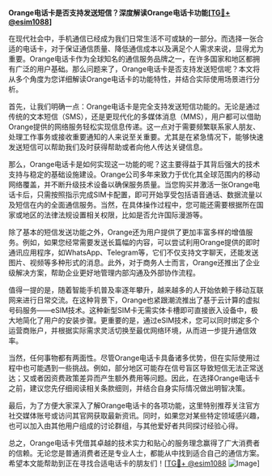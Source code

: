 **Orange电话卡是否支持发送短信？深度解读Orange电话卡功能[[TG💪+ @esim1088](https://t.me/s/esim1088)]**

在现代社会中，手机通信已经成为我们日常生活不可或缺的一部分。而选择一张合适的电话卡，对于保证通信质量、降低通信成本以及满足个人需求来说，显得尤为重要。Orange电话卡作为全球知名的通信服务品牌之一，在许多国家和地区都拥有广泛的用户基础。那么问题来了，Orange电话卡是否支持发送短信呢？本文将从多个角度为您详细解读Orange电话卡的功能特性，并结合实际使用场景进行分析。

首先，让我们明确一点：Orange电话卡是完全支持发送短信功能的。无论是通过传统的文本短信（SMS），还是更现代化的多媒体消息（MMS），用户都可以借助Orange提供的网络服务轻松实现信息传递。这一点对于需要频繁联系家人朋友、处理工作事务或接收重要通知的人来说至关重要。尤其是在紧急情况下，能够快速发送短信可以帮助我们及时获得帮助或者向他人传达关键信息。

那么，Orange电话卡是如何实现这一功能的呢？这主要得益于其背后强大的技术支持与稳定的基础设施建设。Orange公司多年来致力于优化其全球范围内的移动网络覆盖，并不断升级技术设备以确保服务质量。当您购买并激活一张Orange电话卡后，只需按照指示完成SIM卡配置，即可开始享受包括语音通话、数据流量以及短信在内的全面通信服务。当然，在具体操作过程中，您可能还需要根据所在国家或地区的法律法规设置相关权限，比如是否允许国际漫游等。

除了基本的短信发送功能之外，Orange还为用户提供了更加丰富多样的增值服务。例如，如果您经常需要发送长篇幅的内容，可以尝试利用Orange提供的即时通讯应用程序，如WhatsApp、Telegram等，它们不仅支持文字聊天，还能发送图片、视频等多种形式的消息。此外，对于商务人士而言，Orange还推出了企业级解决方案，帮助企业更好地管理内部沟通及外部协作流程。

值得一提的是，随着智能手机普及率逐年攀升，越来越多的人开始依赖于移动互联网来进行日常交流。在这种背景下，Orange也紧跟潮流推出了基于云计算的虚拟号码服务——eSIM技术。这种新型SIM卡无需实体卡槽即可直接嵌入设备中，极大地简化了用户的安装步骤。更重要的是，通过eSIM技术，您可以同时绑定多个运营商账户，并根据实际需求灵活切换至最优网络环境，从而进一步提升通信效率。

当然，任何事物都有两面性。尽管Orange电话卡具备诸多优势，但在实际使用过程中也可能遇到一些挑战。例如，部分地区可能存在信号盲区导致短信无法正常送达；又或者因资费政策差异而产生额外费用等问题。因此，在选择Orange电话卡之前，建议您先仔细阅读相关条款细则，并结合自身实际情况做出明智决策。

最后，为了方便大家深入了解Orange电话卡的各项功能，这里特别推荐关注官方社交媒体账号或访问其官网获取最新资讯。同时，如果您对某些特定领域感兴趣，也可以加入由其他用户组成的讨论群组，与其他爱好者共同探讨经验心得。

总之，Orange电话卡凭借其卓越的技术实力和贴心的服务理念赢得了广大消费者的信赖。无论您是普通消费者还是专业人士，都能从中找到适合自己的通信方案。希望本文能帮助到正在寻找合适电话卡的朋友们！[[TG💪+ @esim1088](https://t.me/s/esim1088) ![Image](https://i.postimg.cc/4NQfJmqS/Snipaste-2025-05-13-00-14-12.png)]